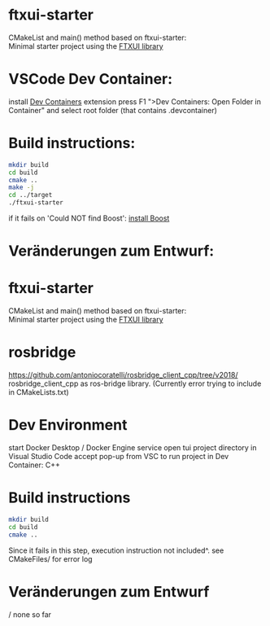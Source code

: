 # ftxui-starter

CMakeList and main() method based on ftxui-starter:  
Minimal starter project using the [FTXUI library](https://github.com/ArthurSonzogni/ftxui)

# VSCode Dev Container:

install [Dev Containers](https://marketplace.visualstudio.com/items?itemName=ms-vscode-remote.remote-containers) extension
press F1 ">Dev Containers: Open Folder in Container"
and select root folder (that contains .devcontainer)


# Build instructions:

~~~bash
mkdir build
cd build
cmake ..
make -j
cd ../target
./ftxui-starter
~~~

if it fails on 'Could NOT find Boost': 
[install Boost](https://stackoverflow.com/questions/19029175/installing-boost-in-debian-for-codeblocks)

# Ver&auml;nderungen zum Entwurf:

# ftxui-starter

CMakeList and main() method based on ftxui-starter:  
Minimal starter project using the [FTXUI library](https://github.com/ArthurSonzogni/ftxui)

# rosbridge

https://github.com/antoniocoratelli/rosbridge_client_cpp/tree/v2018/ rosbridge_client_cpp as ros-bridge library. (Currently error trying to include in CMakeLists.txt)

# Dev Environment

start Docker Desktop / Docker Engine service
open tui project directory in Visual Studio Code
accept pop-up from VSC to run project in Dev Container: C++

# Build instructions

~~~bash
mkdir build
cd build
cmake ..
~~~

Since it fails in this step, execution instruction not included^.
see CMakeFiles/ for error log

# Ver&auml;nderungen zum Entwurf

/ none so far
